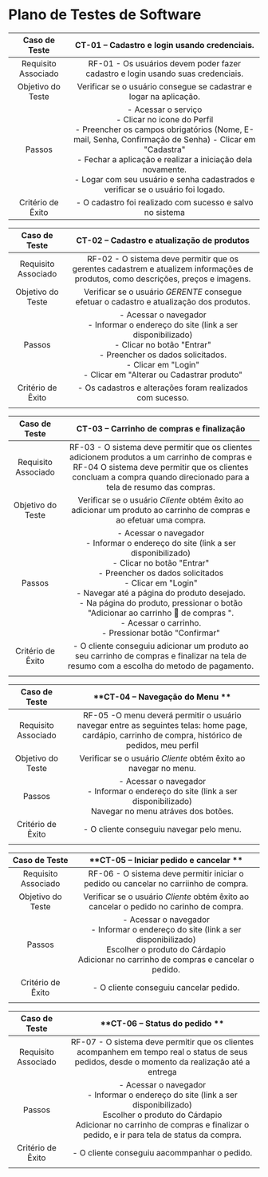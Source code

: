 # Plano de Testes de Software

| **Caso de Teste** 	| **CT-01 – Cadastro e login usando credenciais.** 	|
|:---:	|:---:	|
|	Requisito Associado 	| RF-01 - Os usuários devem poder fazer cadastro e login usando suas credenciais. |
| Objetivo do Teste 	| Verificar se o usuário consegue se cadastrar e logar na aplicação. |
| Passos 	| - Acessar o serviço <br> - Clicar no icone do Perfil <br> - Preencher os campos obrigatórios (Nome, E-mail, Senha, Confirmação de Senha)  - Clicar em "Cadastra" <br> - Fechar a aplicação e realizar a iniciação dela novamente. <br> - Logar com seu usuário e senha cadastrados e verificar se o usuário foi logado.|
|Critério de Êxito | - O cadastro foi realizado com sucesso e salvo no sistema |

| **Caso de Teste** 	| **CT-02 – Cadastro e atualização de produtos**	|
|:---:	|:---:	|
|Requisito Associado | RF-02 - O sistema deve permitir que os gerentes cadastrem e atualizem informações de produtos, como descrições, preços e imagens. |
| Objetivo do Teste 	| Verificar se o usuário *GERENTE* consegue efetuar o cadastro e atualização dos produtos. |
| Passos 	| - Acessar o navegador <br> - Informar o endereço do site (link a ser disponibilizado)<br> - Clicar no botão "Entrar" <br> - Preencher os dados solicitados. <br> - Clicar em "Login" <br> - Clicar em "Alterar ou Cadastrar produto" |
|Critério de Êxito | - Os cadastros e alterações foram realizados com sucesso. |
|  	|  	|

| **Caso de Teste** 	| **CT-03 – Carrinho de compras e finalização**	|
|:---:	|:---:	|
|Requisito Associado | RF-03 - O sistema deve permitir que os clientes adicionem produtos a um carrinho de compras e RF-04 O sistema deve permitir que os clientes concluam a compra quando direcionado para a tela de resumo das compras.| 
| Objetivo do Teste 	| Verificar se o usuário *Cliente* obtém êxito ao adicionar um produto ao carrinho de compras e ao efetuar uma compra. |
| Passos 	| - Acessar o navegador <br> - Informar o endereço do site (link a ser disponibilizado)<br> - Clicar no botão "Entrar" <br> - Preencher os dados solicitados <br> - Clicar em "Login" <br> - Navegar até a página do produto desejado. <br> - Na página do produto, pressionar o botão "Adicionar ao carrinho 🛒 de compras ". <br> - Acessar o carrinho. <br> - Pressionar botão  "Confirmar" <br>   |
|Critério de Êxito | - O cliente conseguiu adicionar um produto ao seu carrinho de compras e finalizar na tela de resumo com a escolha do  metodo de pagamento. |
|  	|  	|

| **Caso de Teste** 	| **CT-04 – Navegação do Menu **	|
|:---:	|:---:	|
|Requisito Associado | RF-05 -O menu deverá permitir o usuário navegar entre as seguintes telas: home page, cardápio, carrinho de compra, histórico de pedidos, meu perfil |
| Objetivo do Teste 	| Verificar se o usuário *Cliente* obtém êxito ao navegar no menu. |
| Passos 	| - Acessar o navegador <br> - Informar o endereço do site (link a ser disponibilizado) <br> Navegar no menu atráves dos botões.   |
|Critério de Êxito | - O cliente conseguiu navegar pelo menu. |
|  	|  	|

| **Caso de Teste** 	| **CT-05 – Iniciar pedido e cancelar **	|
|:---:	|:---:	|
|Requisito Associado | RF-06 - O sistema deve permitir iniciar o pedido ou cancelar no carriinho de compra. |
| Objetivo do Teste 	| Verificar se o usuário *Cliente* obtém êxito ao cancelar o pedido  no carinho de compra. |
| Passos 	| - Acessar o navegador <br> - Informar o endereço do site (link a ser disponibilizado) <br> Escolher o produto do Cárdapio <br> Adicionar  no carrinho de compras e cancelar o pedido.   |
|Critério de Êxito | - O cliente conseguiu cancelar pedido. |
|  	|  	|

| **Caso de Teste** 	| **CT-06 – Status do pedido **	|
|:---:	|:---:	|
|Requisito Associado | RF-07 - O sistema deve permitir que os clientes acompanhem em tempo real o status de seus pedidos, desde o momento da realização até a entrega	| Verificar se o usuário *Cliente* obtém êxito para acompanhar seu pedido. |
| Passos 	| - Acessar o navegador <br> - Informar o endereço do site (link a ser disponibilizado) <br> Escolher o produto do Cárdapio <br> Adicionar  no carrinho de compras e finalizar o pedido, e ir para tela de status da compra.   |
|Critério de Êxito | - O cliente conseguiu aacommpanhar o pedido. |
|  	|  	|
